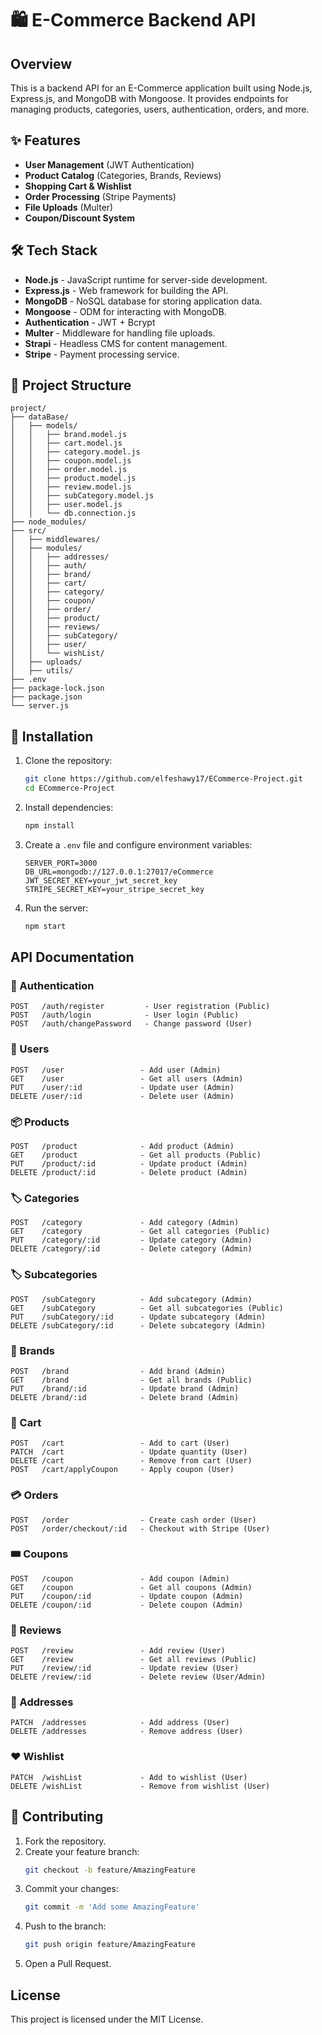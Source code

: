# 🛍️ E-Commerce Backend API

## Overview
This is a backend API for an E-Commerce application built using Node.js, Express.js, and MongoDB with Mongoose. It provides endpoints for managing products, categories, users, authentication, orders, and more.

## ✨ Features
- **User Management** (JWT Authentication)
- **Product Catalog** (Categories, Brands, Reviews)
- **Shopping Cart & Wishlist**
- **Order Processing** (Stripe Payments)
- **File Uploads** (Multer)
- **Coupon/Discount System**

## 🛠 Tech Stack
- **Node.js** - JavaScript runtime for server-side development.
- **Express.js** - Web framework for building the API.
- **MongoDB** - NoSQL database for storing application data.
- **Mongoose** - ODM for interacting with MongoDB.
- **Authentication** - JWT + Bcrypt
- **Multer** - Middleware for handling file uploads.
- **Strapi** - Headless CMS for content management.
- **Stripe** - Payment processing service.

## 📁 Project Structure
```plaintext
project/
├── dataBase/
│   ├── models/
│   │   ├── brand.model.js
│   │   ├── cart.model.js
│   │   ├── category.model.js
│   │   ├── coupon.model.js
│   │   ├── order.model.js
│   │   ├── product.model.js
│   │   ├── review.model.js
│   │   ├── subCategory.model.js
│   │   ├── user.model.js
│   │   └── db.connection.js
├── node_modules/
├── src/
│   ├── middlewares/
│   ├── modules/
│   │   ├── addresses/
│   │   ├── auth/
│   │   ├── brand/
│   │   ├── cart/
│   │   ├── category/
│   │   ├── coupon/
│   │   ├── order/
│   │   ├── product/
│   │   ├── reviews/
│   │   ├── subCategory/
│   │   ├── user/
│   │   └── wishList/
│   ├── uploads/
│   ├── utils/
├── .env
├── package-lock.json
├── package.json
└── server.js
```

## 🚀 Installation
1. Clone the repository:
   ```sh
   git clone https://github.com/elfeshawy17/ECommerce-Project.git
   cd ECommerce-Project
   ```
2. Install dependencies:
   ```sh
   npm install
   ```
3. Create a `.env` file and configure environment variables:
   ```env
   SERVER_PORT=3000
   DB_URL=mongodb://127.0.0.1:27017/eCommerce
   JWT_SECRET_KEY=your_jwt_secret_key
   STRIPE_SECRET_KEY=your_stripe_secret_key
   ```
4. Run the server:
   ```sh
   npm start
   ```

## API Documentation

### 🔐 Authentication
```plaintext
POST   /auth/register         - User registration (Public)
POST   /auth/login            - User login (Public)
POST   /auth/changePassword   - Change password (User)
```

### 👥 Users
```plaintext
POST   /user                 - Add user (Admin)
GET    /user                 - Get all users (Admin)
PUT    /user/:id             - Update user (Admin)
DELETE /user/:id             - Delete user (Admin)
```

### 📦 Products
```plaintext
POST   /product              - Add product (Admin)
GET    /product              - Get all products (Public)
PUT    /product/:id          - Update product (Admin)
DELETE /product/:id          - Delete product (Admin)
```

### 🏷️ Categories
```plaintext
POST   /category             - Add category (Admin)
GET    /category             - Get all categories (Public)
PUT    /category/:id         - Update category (Admin)
DELETE /category/:id         - Delete category (Admin)
```

### 🏷️ Subcategories
```plaintext
POST   /subCategory          - Add subcategory (Admin)
GET    /subCategory          - Get all subcategories (Public)
PUT    /subCategory/:id      - Update subcategory (Admin)
DELETE /subCategory/:id      - Delete subcategory (Admin)
```

### 🏢 Brands
```plaintext
POST   /brand                - Add brand (Admin)
GET    /brand                - Get all brands (Public)
PUT    /brand/:id            - Update brand (Admin)
DELETE /brand/:id            - Delete brand (Admin)
```

### 🛒 Cart
```plaintext
POST   /cart                 - Add to cart (User)
PATCH  /cart                 - Update quantity (User)
DELETE /cart                 - Remove from cart (User)
POST   /cart/applyCoupon     - Apply coupon (User)
```

### 💳 Orders
```plaintext
POST   /order                - Create cash order (User)
POST   /order/checkout/:id   - Checkout with Stripe (User)
```

### 🎟️ Coupons
```plaintext
POST   /coupon               - Add coupon (Admin)
GET    /coupon               - Get all coupons (Admin)
PUT    /coupon/:id           - Update coupon (Admin)
DELETE /coupon/:id           - Delete coupon (Admin)
```

### 📝 Reviews
```plaintext
POST   /review               - Add review (User)
GET    /review               - Get all reviews (Public)
PUT    /review/:id           - Update review (User)
DELETE /review/:id           - Delete review (User/Admin)
```

### 📍 Addresses
```plaintext
PATCH  /addresses            - Add address (User)
DELETE /addresses            - Remove address (User)
```

### ❤️ Wishlist
```plaintext
PATCH  /wishList             - Add to wishlist (User)
DELETE /wishList             - Remove from wishlist (User)
```

## 🤝 Contributing

1. Fork the repository.
2. Create your feature branch:
   ```sh
   git checkout -b feature/AmazingFeature
   ```
3. Commit your changes:
   ```sh
   git commit -m 'Add some AmazingFeature'
   ```
4. Push to the branch:
   ```sh
   git push origin feature/AmazingFeature
   ```
5. Open a Pull Request.

## License
This project is licensed under the MIT License.



